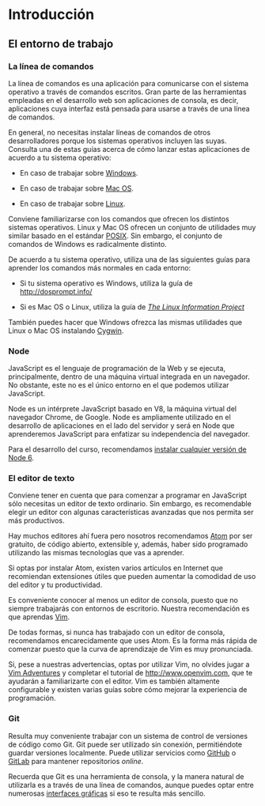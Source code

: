 # Introducción

<!-- Tu parte aquí. -->

## El entorno de trabajo

### La línea de comandos

La línea de comandos es una aplicación para comunicarse con el sistema operativo
a través de comandos escritos. Gran parte de las herramientas empleadas en el
desarrollo web son aplicaciones de consola, es decir, aplicaciones cuya interfaz
está pensada para usarse a través de una línea de comandos.

En general, no necesitas instalar líneas de comandos de otros desarrolladores
porque los sistemas operativos incluyen las suyas. Consulta una de estas guías
acerca de cómo lanzar estas aplicaciones de acuerdo a tu sistema operativo:

- En caso de trabajar sobre [Windows](http://www.howtogeek.com/235101/10-ways-to-open-the-command-prompt-in-windows-10/).

- En caso de trabajar sobre [Mac OS](http://blog.teamtreehouse.com/introduction-to-the-mac-os-x-command-line).

- En caso de trabajar sobre [Linux](http://askubuntu.com/questions/183775/how-do-i-open-a-terminal).

Conviene familiarizarse con los comandos que ofrecen los distintos sistemas
operativos. Linux y Mac OS ofrecen un conjunto de utilidades muy similar basado
en el estándar [POSIX](https://en.wikipedia.org/wiki/POSIX). Sin embargo,
el conjunto de comandos de Windows es radicalmente distinto.

De acuerdo a tu sistema operativo, utiliza una de las siguientes guías para
aprender los comandos más normales en cada entorno:

- Si tu sistema operativo es Windows, utiliza la guía de http://dosprompt.info/

- Si es Mac OS o Linux, utiliza la guía de [_The Linux Information
Project_](http://www.linfo.org/command_line_lesson_1.html)

También puedes hacer que Windows ofrezca las mismas utilidades que Linux o Mac
OS instalando [Cygwin](https://www.cygwin.com/).

### Node

JavaScript es el lenguaje de programación de la Web y se ejecuta,
principalmente, dentro de una máquina virtual integrada en un navegador.
No obstante, este no es el único entorno en el que podemos utilizar JavaScript.

Node es un intérprete JavaScript basado en V8, la máquina virtual del navegador
Chrome, de Google. Node es ampliamente utilizado en el desarrollo de
aplicaciones en el lado del servidor y será en Node que aprenderemos JavaScript
para enfatizar su independencia del navegador.

Para el desarrollo del curso, recomendamos [instalar cualquier versión de Node
6](https://nodejs.org/en/).

### El editor de texto

Conviene tener en cuenta que para comenzar a programar en JavaScript sólo
necesitas un editor de texto ordinario. Sin embargo, es recomendable elegir un
editor con algunas características avanzadas que nos permita ser más
productivos.

Hay muchos editores ahí fuera pero nosotros recomendamos [Atom](
https://atom.io/) por ser gratuito, de código abierto, extensible y, además,
haber sido programado utilizando las mismas tecnologías que vas a aprender.

Si optas por instalar Atom, existen varios artículos en Internet que recomiendan
extensiones útiles que pueden aumentar la comodidad de uso del editor y tu
productividad.

<!-- Aquí la lista de extensiones. -->

Es conveniente conocer al menos un editor de consola, puesto que no siempre
trabajarás con entornos de escritorio. Nuestra recomendación es que aprendas
[Vim](http://www.vim.org/).

De todas formas, si nunca has trabajado con un editor de consola, recomendamos
encarecidamente que uses Atom. Es la forma más rápida de comenzar puesto que
la curva de aprendizaje de Vim es muy pronunciada.

Si, pese a nuestras advertencias, optas por utilizar Vim, no olvides jugar a
[Vim Adventures](http://vim-adventures.com/) y completar el tutorial de
http://www.openvim.com, que te ayudarán a familiarizarte con el editor.
Vim es también altamente configurable y existen varias guías sobre cómo mejorar
la experiencia de programación.

### Git

Resulta muy conveniente trabajar con un sistema de control de versiones de
código como Git. Git puede ser utilizado sin conexión, permitiéndote guardar
versiones localmente. Puede utilizar servicios como [GitHub](https://github.com)
o [GitLab](https://gitlan.com) para mantener repositorios _online_.

Recuerda que Git es una herramienta de consola, y la manera natural de
utilizarla es a través de una línea de comandos, aunque puedes optar entre
numerosas [interfaces gráficas](https://git-scm.com/download/gui/linux) si eso
te resulta más sencillo.
